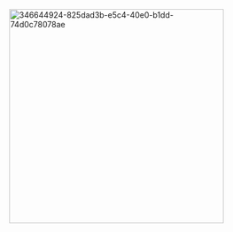<img width="387" alt="346644924-825dad3b-e5c4-40e0-b1dd-74d0c78078ae" src="https://github.com/defenseunicorns/uds-marketplace/assets/1349336/52deb6da-bef5-4501-8d97-e8a63b10dbc9">